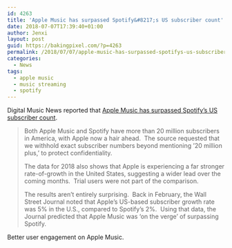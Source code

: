 ```yaml
---
id: 4263
title: 'Apple Music has surpassed Spotify&#8217;s US subscriber count'
date: 2018-07-07T17:39:40+01:00
author: Jenxi
layout: post
guid: https://bakingpixel.com/?p=4263
permalink: /2018/07/07/apple-music-has-surpassed-spotifys-us-subscriber-count/
categories:
  - News
tags:
  - apple music
  - music streaming
  - spotify
---
```

Digital Music News reported that [Apple Music has surpassed Spotify&#8217;s US subscriber count](https://www.digitalmusicnews.com/2018/07/05/apple-music-spotify-us-subscribers-2/).

> Both Apple Music and Spotify have more than 20 million subscribers in America, with Apple now a hair ahead.  The source requested that we withhold exact subscriber numbers beyond mentioning ’20 million plus,’ to protect confidentiality.
> 
> The data for 2018 also shows that Apple is experiencing a far stronger rate-of-growth in the United States, suggesting a wider lead over the coming months.  Trial users were not part of the comparison.
> 
> The results aren’t entirely surprising.  Back in February, the Wall Street Journal noted that Apple’s US-based subscriber growth rate was 5% in the U.S., compared to Spotify’s 2%.  Using that data, the Journal predicted that Apple Music was ‘on the verge’ of surpassing Spotify. 

Better user engagement on Apple Music.